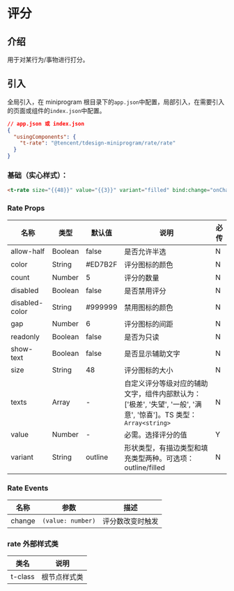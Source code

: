 # 评分

## 介绍

用于对某行为/事物进行打分。

## 引入

全局引入，在 miniprogram 根目录下的`app.json`中配置，局部引入，在需要引入的页面或组件的`index.json`中配置。

```json
// app.json 或 index.json
{
  "usingComponents": {
    "t-rate": "@tencent/tdesign-miniprogram/rate/rate"
  }
}
```

### 基础（实心样式）：

```html
<t-rate size="{{48}}" value="{{3}}" variant="filled" bind:change="onChange"></t-rate>
```

### Rate Props

| 名称           | 类型    | 默认值  | 说明                                                                                                             | 必传 |
| -------------- | ------- | ------- | ---------------------------------------------------------------------------------------------------------------- | ---- |
| allow-half     | Boolean | false   | 是否允许半选                                                                                                     | N    |
| color          | String  | #ED7B2F | 评分图标的颜色                                                                                                   | N    |
| count          | Number  | 5       | 评分的数量                                                                                                       | N    |
| disabled       | Boolean | false   | 是否禁用评分                                                                                                     | N    |
| disabled-color | String  | #999999 | 禁用图标的颜色                                                                                                   | N    |
| gap            | Number  | 6       | 评分图标的间距                                                                                                   | N    |
| readonly       | Boolean | false   | 是否为只读                                                                                                       | N    |
| show-text      | Boolean | false   | 是否显示辅助文字                                                                                                 | N    |
| size           | String  | 48      | 评分图标的大小                                                                                                   | N    |
| texts          | Array   | -       | 自定义评分等级对应的辅助文字，组件内部默认为：['极差', '失望', '一般', '满意', '惊喜']。TS 类型：`Array<string>` | N    |
| value          | Number  | -       | 必需。选择评分的值                                                                                               | Y    |
| variant        | String  | outline | 形状类型，有描边类型和填充类型两种。可选项：outline/filled                                                       | N    |

### Rate Events

| 名称   | 参数              | 描述             |
| ------ | ----------------- | ---------------- |
| change | `(value: number)` | 评分数改变时触发 |

### rate 外部样式类

| 类名    | 说明         |
| ------- | ------------ |
| t-class | 根节点样式类 |
